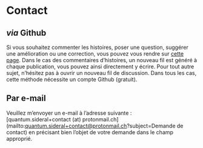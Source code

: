 # Contact

## *via* Github

Si vous souhaitez commenter les histoires, poser une question, suggérer une amélioration ou une correction, vous pouvez vous rendre sur [cette page](https://github.com/quantumsideral/la-croisee-des-chemins/issues). Dans le cas des commentaires d’histoires, un nouveau fil est généré à chaque publication, vous pouvez ainsi directement y écrire. Pour tout autre sujet, n’hésitez pas à ouvrir un nouveau fil de discussion. Dans tous les cas, cette méthode nécessite un compte Github (gratuit).

## Par e-mail

Veuillez m’envoyer un e-mail à l’adresse suivante : [quantum.sideral+contact (at) protonmail.ch](mailto:quantum.sideral+contact@protonmail.ch?subject=Demande de contact) en précisant bien l’objet de votre demande dans le champ approprié.
